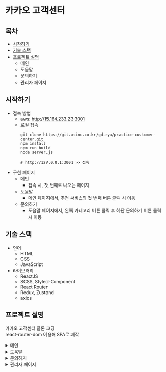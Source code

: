 # 카카오 고객센터

## 목차

- [시작하기](#시작하기)
- [기술 스택](#기술-스택)
- [프로젝트 설명](#프로젝트-설명)
  - 메인
  - 도움말
  - 문의하기
  - 관리자 페이지

## 시작하기

- 접속 방법
  - aws: http://15.164.233.23:3001
  - 로컬 접속
    ```
    git clone https://git.xsinc.co.kr/gd.ryu/practice-customer-center.git
    npm install
    npm run build
    node server.js

    # http://127.0.0.1:3001 >> 접속
    ```
- 구현 페이지
  - 메인
    - 접속 시, 첫 번째로 나오는 페이지
  - 도움말
    - 메인 페이지에서, 추천 서비스의 첫 번째 버튼 클릭 시 이동
  - 문의하기
    - 도움말 페이지에서, 왼쪽 카테고리 버튼 클릭 후 하단 문의하기 버튼 클릭 시 이동

## 기술 스택

- 언어
  - HTML
  - CSS
  - JavaScript
- 라이브러리
  - ReactJS
  - SCSS, Styled-Component
  - React Router
  - Redux, Zustand
  - axios

## 프로젝트 설명

카카오 고객센터 클론 코딩  
react-router-dom 이용해 SPA로 제작

<details>
<summary>메인</summary>

```
컴포넌트: /src/comp-root
데이터:
/public/data/
  ├─footer.json
  ├─header.json
  ├─mainAll.json
  ├─mainRecommend.json
  └─sub.json
```
</details>

<details>
<summary>도움말</summary>

```
컴포넌트:
/src/faq
  ├─BreadCrumbs.js
  ├─Detail.js
  └─SideMenu.js
데이터: /public/data/faq.json
```
- 작동 방식

  1. /src/Route/RouteFaq.js에서 react-router-dom의 `useLocation()` hook을 이용해 query string 분석 및 query 변수 선언
      - query string 형태
        `service: 서비스 id category: 카테고리 id platform: 플랫폼 id articleId: 아티클 id`
  2. query 이용, /public/data/faq.json 데이터 추출
    쿼리스트링에
      - service 있을 경우, json의 `service[query.service]`
      - category 있을 경우, json의 `category[query.service][query.category]`
      - platform 있을 경우, json의 `platform[query.service][query.category][query.platform]`
      - articleId 있을 경우, json의 `article[query.service][query.category][query.platform][query.articleId]`
  3. 변경된 데이터 사용
      - React Hook Form, yup 이용해 유효성 검사
      - 국가 코드 선택 시 검색 - 유효성 검사 통과 후 문의 접수 시 원래 페이지로 이동
  4. 버튼(`<Link />`) 클릭 시, query string을 가진 url로 접속하도록 설정
</details>

<details>
<summary>문의하기</summary>

```
컴포넌트: /src/components/Request.js
데이터: /public/data/countryNumber.json
```
</details>

<details>
<summary>관리자 페이지</summary>

```
컴포넌트:
/src/admin/
  ├─admin.js
  ├─Article
  │ ├─Index.js
  │ └─Cateogry.js
  ├─Editor
  │ └─Index.js
  ├─Nav
  │ └─Index.js
  ├─ShowRequest.js
  ├─Graph.js
  └─Login.js
데이터: /public/data/faq_temp.json
```
- 접속방법
  1. 메인 페이지에서 로그인 클릭
  2. 로그인 페이지에서 관리자 계정 로그인 (test: admin1/1234)
- 구현 페이지
  - dashboard
    - 트래픽 통계 (Chart.js 라이브러리)
    - 최근 문의
    - 도움말 목록
  - faq
- 구현 기능 
  - [x] 로그인
  - [x] 로그아웃
  - [x] 카테고리 설정
  - [x] 카테고리 추가
  - [x] 카테고리 제거
  - [x] 도움말 제거
  - [x] 에디터 추가 (TinyMCE 라이브러리)
</details>
